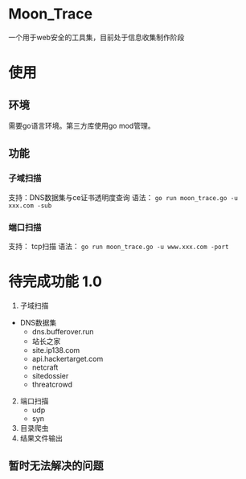 # Moon_Trace
一个用于web安全的工具集，目前处于信息收集制作阶段

# 使用
## 环境
需要go语言环境。第三方库使用go mod管理。

## 功能
### 子域扫描
支持：DNS数据集与ce证书透明度查询
语法： `go run moon_trace.go -u xxx.com -sub`
### 端口扫描 
支持： tcp扫描
语法： `go run moon_trace.go -u www.xxx.com -port`
# 待完成功能 1.0
1. 子域扫描
- DNS数据集
    - dns.bufferover.run  
    - 站长之家
    - site.ip138.com
    - api.hackertarget.com
    - netcraft
    - sitedossier
    - threatcrowd
2. 端口扫描
    - udp
    - syn
3. 目录爬虫
4. 结果文件输出

## 暂时无法解决的问题
